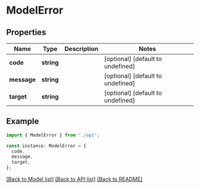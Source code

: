 # ModelError

## Properties

| Name        | Type       | Description | Notes                             |
| ----------- | ---------- | ----------- | --------------------------------- |
| **code**    | **string** |             | [optional] [default to undefined] |
| **message** | **string** |             | [optional] [default to undefined] |
| **target**  | **string** |             | [optional] [default to undefined] |

## Example

```typescript
import { ModelError } from "./api";

const instance: ModelError = {
  code,
  message,
  target,
};
```

[[Back to Model list]](../README.md#documentation-for-models) [[Back to API list]](../README.md#documentation-for-api-endpoints) [[Back to README]](../README.md)
